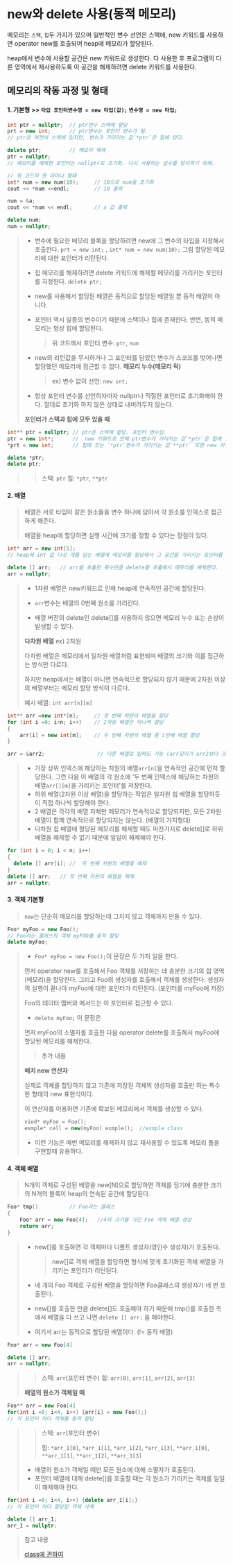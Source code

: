 # new와 delete 사용(동적 메모리)

메모리는 `스택`, `힙`두 가지가 있으며 일반적인 변수 선언은 스택에,  new 키워드를 사용하면 operator new를 호출되어 heap에 메모리가 할당된다. 

heap에서 변수에 사용할 공간은 new 키워드로 생성한다. 다 사용한 후 프로그램의 다른 영역에서 재사용하도록 이 공간을 해제하려면 delete 키워드를 사용한다.

## 메모리의 작동 과정 및 형태

#### **1. 기본형** >> `타입 포인터변수명 = new 타입(값);`	`변수명 = new 타입;`

```c++
int ptr = nullptr;  // ptr변수 스택에 할당
prt = new int;		// ptr변수는 포인터 변수가 됨. 
// ptr은 여전히 스택에 있지만, 변수가 가리키는 값`*ptr`은 힙에 있다.

delete ptr; 		// 메모리 해제
ptr = nullptr;
// 메모리를 해제한 포인터는 nullptr로 초기화. 다시 사용하는 실수를 방지하기 위해.

// 위 코드의 원 라이너 형태
int* num = new num(10);   	// 10으로 num을 초기화
cout << *num <<endl;     	// 10 출력

num = &a;   
cout << *num << endl;   	// a 값 출력

delete num;					
num = nullptr;  
```

> - 변수에 필요한 메모리 블록을 할당하려면 new에 그 변수의 타입을 지정해서 호출한다.    `prt = new int;` , `int* num = new num(10);` 그럼 할당된 메모리에 대한 포인터가 리턴된다.
>
> - 힙 메모리를 해제하려면 delete 키워드에 해제할 메모리를 가리키는 포인터를 지정한다.  `delete ptr;`
>
> - new를 사용해서 할당된 배열은 동적으로 할당된 배열일 뿐 동적 배열이 아니다.
>
> - 포인터 역시 일종의 변수이기 때문에 스택이나 힙에 존재한다. 반면, 동적 메모리는 항상 힙에 할당된다.
>
>   > 위 코드에서 포인터 변수: `ptr`, `num`
>
> - new의 리턴값을 무시하거나 그 포인터를 담았던 변수가 스코프를 벗어나면 할당했던 메모리에 접근할 수 없다.  **메모리 누수(메모리 릭)**
>
>   >  ex) 변수 없이 선언:  `new int;`     
>   
> - 항상 포인터 변수를 선언하자마자 nullptr나 적절한 포인터로 초기화해야 한다. 절대로 초기화 하지 않은 상태로 내버려두지 않는다.
>
> 
>
> **포인터가 스택과 힙에 모두 있을 때**

```c++
int** ptr = nullptr; // ptr은 스택에 할당. 포인터 변수임.
ptr = new int*;		 //  new 키워드로 인해 ptr변수가 가리키는 값`*ptr`은 힙에 있다.
*prt = new int;		 // 힙에 있는 `*ptr`변수가 가리키는 값`**ptr` 또한 new 키워드로 인해 힙에 있다.

delete *ptr;
delete ptr;
```

> > 스택: `ptr`			힙: `*ptr`, `**ptr`



#### **2. 배열**

> 배열은 서로 타입이 같은 원소들을 변수 하나에 담아서 각 원소를 인덱스로 접근하게 해준다.
>
> 배열을 heap에 할당하면 실행 시간에 크기를 정할 수 있다는 장점이 있다.

```c++
int* arr = new int[5];     
// heap에 int 값 다섯 개를 담는 배열에 메모리를 할당해서 그 공간을 가리키는 포인터를 arr변수에 저장한다.

delete [] arr;   // arr을 호출한 횟수만큼 delete를 호출해서 메모리를 해체한다.
arr = nullptr;
```

> - 1차원 배열은 new키워드로 인해 heap에 연속적인 공간에 할당된다.
> - `arr`변수는 배열의 0번째 원소를 가리킨다.
>
> - 배열 버전의 delete인 delete[]를 사용하지 않으면 메모리 누수 또는 손상이 발생할 수 있다.
>
> 
>
> **다차원 배열**  ex) 2차원
>
> 다차원 배열은 메모리에서 일차원 배열처럼 표현되며 배열의 크기와 이를 접근하는 방식만 다르다.
>
> 하지만 heap에서는 배열이 아니면 연속적으로 할당되지 않기 때문에 2차원 이상의 배열부터는 메모리 할당 방식이 다르다.
>
> 예시 배열: `int arr[n][m]`

 ```c++
 int** arr =new int*[n];     // 첫 번째 차원의 배열을 할당
 for (int i =0; i<n; i++)	 // 2차원 배열은 하나씩 할당
 {
     arr[i] = new int[m];    // 두 번째 차원의 배열 중 i번째 배열 할당 
 }

arr = &arr2;     		 	 // 다른 배열로 입력도 가능 (arr길이가 arr2보다 크거나 같아야함 )
 ```
>
> - 가장 상위 인덱스에 해당하는 차원의 배열`arr[n]`을 연속적인 공간에 먼저 할당한다. 그런 다음 이 배열의 각 원소에 '두 번째 인덱스에 해당하는 차원의 배열`arr[][m]`을 가리키는 포인터'를 저장한다.
> - 하위 배열(2차원 이상 배열)을 할당하는 작업은 일차원 힙 배열을 할당하듯이 직접 하나씩 할당해야 한다.
> - 2 배열은 각각의 배열 자체만 메모리가 연속적으로 할당되지만, 모든 2차원 배열이 함께 연속적으로 할당되지는 않는다. (배열의 가지형대)
>- 다차원 힙 배열에 할당된 메모리를 해제할 때도 마찬가지로 delete[]로 하위 배열을 해제할 수 없기 때문에 일일이 해제해야 한다.
> 
 ```c++
for (int i = 0; i < n; i++)
{
   delete [] arr[i]; //  두 번째 차원의 배열을 해제
}
 delete [] arr;   // 첫 번째 차원의 배열을 해제
 arr = nullptr;
 ```
> > 



#### **3. 객체 기본형**

>`new`는 단순히 메모리를 할당하는데 그치지 않고 객체까지 만들 수 있다.

```c++
Foo* myFoo = new Foo();
// Foo라는 클래스의 객체 myFOO를 동적 할당
delete myFoo;
```

> - `Foo* myFoo = new Foo();`이 문장은 두 가지 일을 한다.
>
> 먼저 operator new를 호출해서 Foo 객체를 저장하는 데 충분한 크기의 힙 영역(메모리)을 할당한다. 그리고 Foo의 생성자를 호출해서 객체를 생성한다. 생성자의 실행이 끝나야 myFoo에 대한 포인터가 리턴된다. (포인터를 myFoo에 저장)
>
> Foo의 데이터 멤버와 메서드는 이 포인터로 접근할 수 있다.
>
> - `delete myFoo;`  이 문장은
>
> 먼저 myFoo의 소멸자를 호출한 다음 operator delete를 호출해서 myFoo에 할당된 메모리를 해제한다.
>
> 
>
> > 추가 내용
>
> **배치 new 연산자**
>
> 실제로 객체를 할당하지 않고 기존에 저장된 객체의 생성자를 호출만 하는 특수한 형태의 new 표현식이다.
>
> 이 연산자를 이용하면 기존에 확보된 메모리에서 객체를 생성할 수 있다.
>
> ```c++
> viod* myFoo = Foo();
> exmple* cell = new(myFoo) exmple();  //exmple class
> ```
>
> - 이런 기능은 매번 메모리를 해제하지 않고 재사용할 수 있도록 메모리 풀을 구현할때 유용하다.



#### **4. 객체 배열**

> N개의 객체로 구성된 배열을 new[N]으로 할당하면 객체를 담기에 충분한 크기의 N개의 블록이 heap의 연속된 공간에 할당된다.

```c++
Foo* tmp()			// Foo라는 클래스
{
    Foo* arr = new Foo[4];   //4의 크기를 가진 Foo 객체 배열 생성
    return arr;
}
```

> - new[]를 호출하면 각 객체마다 디폴트 생성자(영인수 생성자)가 호출된다. 
>
>   > new[]로 객체 배열을 할당하면 형식에 맞게 초기화된 객체 배열을 가리키는 포인터가 리턴된다.
>
> - 네 개의 Foo 객체로 구성된 배열을 할당하면 Foo클래스의 생성자가 네 번 호출된다.
>
> - new[]를 호출한 만큼 delete[]도 호출해야 하기 때문에 tmp()를 호출한 측에서 배열을 다 쓰고 나면 `delete [] arr;` 을 해야한다.
>
> - 여기서  arr는 동적으로 할당된 배열이다. (!= 동적 배열)

```c++
Foo* arr = new Foo[4]

delete [] arr;
arr = nullptr;
```

> >  스택:  `arr`(포인터 변수)  				힙: `arr[0]`, `arr[1]`, `arr[2]`, `arr[3]` 
>
> 
>
> **배열의 원소가 객체일 때**

```c++
Foo** arr = new Foo[4]
for(int i =0; i<4, i++) {arr[i] = new Foo();}
// 각 포인터 마다 객체를 동적 할당
```

> >  스택: `arr`(포인터 변수)
> >
> >  힙: `*arr_1[0]`, `*arr_1[1]`, `*arr_1[2]`, `*arr_1[3]`, `**arr_1[0]`,  `**arr_1[1]`, `**arr_1[2]`, `**arr_1[3]`   
>
> - 배열의 원소가 객체일 때만 모든 원소에 대해 소멸자가 호출된다. 
> - 포인터 배열에 대해 delete[]를 호출할 때는 각 원소가 가리키는 객체를 일일이 해제해야 한다.

```c++
for(int i =0; i<4, i++) {delete arr_1[i];}
// 각 포인터 마다 할당된 객체 삭제

delete [] arr_1;
arr_1 = nullptr;
```

>
>
>참고 내용
>
>[class에 관하여](https://github.com/HibernationNo1/TIL/blob/master/study_C%2B%2B/class%EC%97%90%20%EA%B4%80%ED%95%98%EC%97%AC.md)

